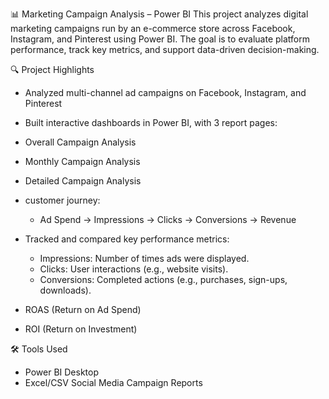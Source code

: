 📊 Marketing Campaign Analysis – Power BI
This project analyzes digital marketing campaigns run by an e-commerce store across Facebook, Instagram, and Pinterest using Power BI. The goal is to evaluate platform performance, track key metrics, and support data-driven decision-making.

🔍 Project Highlights
- Analyzed multi-channel ad campaigns on Facebook, Instagram, and Pinterest
- Built interactive dashboards in Power BI, with 3 report pages:
 - Overall Campaign Analysis
 - Monthly Campaign Analysis
 - Detailed Campaign Analysis
- customer journey:
  - Ad Spend → Impressions → Clicks → Conversions → Revenue

- Tracked and compared key performance metrics:
  - Impressions: Number of times ads were displayed.
  - Clicks: User interactions (e.g., website visits).
  - Conversions: Completed actions (e.g., purchases, sign-ups, downloads).
- ROAS (Return on Ad Spend)
- ROI (Return on Investment) 

🛠 Tools Used
- Power BI Desktop
- Excel/CSV Social Media Campaign Reports
